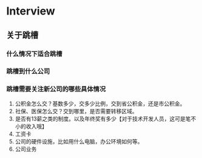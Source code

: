 # Interview

## 关于跳槽
### 什么情况下适合跳槽

### 跳槽到什么公司

### 跳槽需要关注新公司的哪些具体情况
1. 公积金怎么交？基数多少，交多少比例，交到省公积金，还是市公积金。
2. 社保、医保怎么交？交到哪里，是否需要转移区域。
3. 是否有13薪之类的制度。以及年终奖有多少【对于技术开发人员，这可是笔不小的收入哦】
4. 工资卡
5. 公司的硬件设施，比如用什么电脑，办公环境如何等。
6. 公司业务

